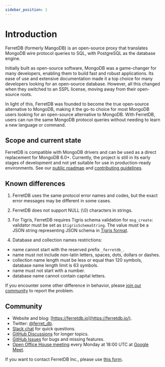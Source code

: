 ```yaml
---
sidebar_position: 1
---
```


# Introduction

FerretDB (formerly MangoDB) is an open-source proxy that translates MongoDB wire protocol
queries to SQL, with PostgreSQL as the database engine.

Initially built as open-source software, MongoDB was a game-changer for many developers,
enabling them to build fast and robust applications.
Its ease of use and extensive documentation made it a top choice for many developers looking
for an open-source database.
However, all this changed when they switched to an SSPL license,
moving away from their open-source roots.

In light of this, FerretDB was founded to become the true open-source alternative to MongoDB,
making it the go-to choice for most MongoDB users looking for an open-source alternative to MongoDB.
With FerretDB, users can run the same MongoDB protocol queries without needing to learn a new language or command.

## Scope and current state

FerretDB is compatible with MongoDB drivers and can be used as a direct replacement for MongoDB 6.0+.
Currently, the project is still in its early stages of development and not yet suitable for use in production-ready environments.
See our [public roadmap](https://github.com/orgs/FerretDB/projects/2/views/1)
and [contributing guidelines](https://github.com/FerretDB/FerretDB/blob/main/CONTRIBUTING.md).

## Known differences

1. FerretDB uses the same protocol error names and codes, but the exact error messages may be different in some cases.
2. FerretDB does not support NULL (\0) characters in strings.
3. For Tigris, FerretDB requires Tigris schema validation for `msg_create`: validator must be set as `$tigrisSchemaString`.
The value must be a JSON string representing JSON schema in [Tigris format](https://docs.tigrisdata.com/overview/schema).

4. Database and collection names restrictions:

* name cannot start with the reserved prefix `_ferretdb_`.
* name must not include non-latin letters, spaces, dots, dollars or dashes.
* collection name length must be less or equal than 120 symbols, database name length limit is 63 symbols.
* name must not start with a number.
* database name cannot contain capital letters.

If you encounter some other difference in behavior, please [join our community](https://github.com/FerretDB/FerretDB#community) to report the problem.

## Community

* Website and blog: [https://ferretdb.io](https://ferretdb.io/).
* Twitter: [@ferret_db](https://twitter.com/ferret_db).
* [Slack chat](https://join.slack.com/t/ferretdb/shared_invite/zt-zqe9hj8g-ZcMG3~5Cs5u9uuOPnZB8~A) for quick questions.
* [GitHub Discussions](https://github.com/FerretDB/FerretDB/discussions) for longer topics.
* [GitHub Issues](https://github.com/FerretDB/FerretDB/issues) for bugs and missing features.
* [Open Office House meeting](https://calendar.google.com/event?action=TEMPLATE&tmeid=NjNkdTkyN3VoNW5zdHRiaHZybXFtb2l1OWtfMjAyMTEyMTNUMTgwMDAwWiBjX24zN3RxdW9yZWlsOWIwMm0wNzQwMDA3MjQ0QGc&tmsrc=c_n37tquoreil9b02m0740007244%40group.calendar.google.com&scp=ALL)
  every Monday at 18:00 UTC at [Google Meet](https://meet.google.com/mcb-arhw-qbq).

If you want to contact FerretDB Inc., please use [this form](https://www.ferretdb.io/contact/).
